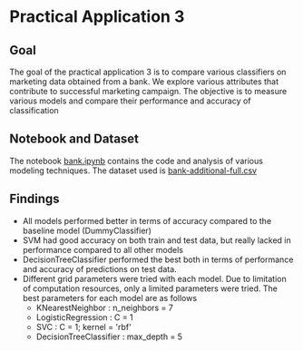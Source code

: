 # Practical Application 3

## Goal
The goal of the practical application 3 is to compare various classifiers on marketing data obtained from a bank. We explore various attributes that contribute to successful marketing campaign. The objective is to measure various models and compare their performance and accuracy of classification

## Notebook and Dataset
The notebook [bank.ipynb](bank.ipynb) contains the code and analysis of various modeling techniques. The dataset used is [bank-additional-full.csv](data/bank-additional-full.csv) 

## Findings
* All models performed better in terms of accuracy compared to the baseline model (DummyClassifier)
* SVM had good accuracy on both train and test data, but really lacked in performance compared to all other models
* DecisionTreeClassifier performed the best both in terms of performance and accuracy of predictions on test data.
* Different grid parameters were tried with each model. Due to limitation of computation resources, only a limited parameters were tried. The best parameters for each model are as follows
  * KNearestNeighbor : n_neighbors = 7
  * LogisticRegression : C = 1
  * SVC : C = 1; kernel = 'rbf'
  * DecisionTreeClassifier : max_depth = 5
